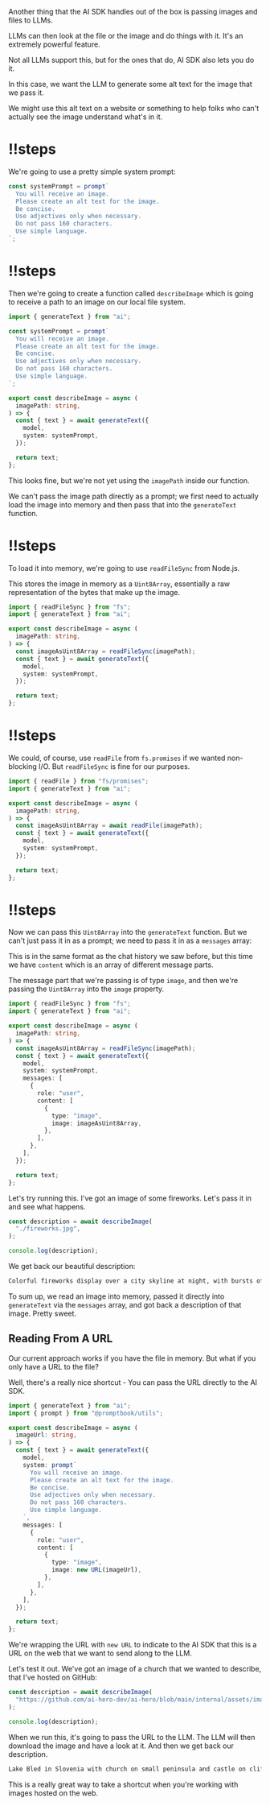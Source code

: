 Another thing that the AI SDK handles out of the box is passing images and files to LLMs.

LLMs can then look at the file or the image and do things with it. It's an extremely powerful feature.

Not all LLMs support this, but for the ones that do, AI SDK also lets you do it.

In this case, we want the LLM to generate some alt text for the image that we pass it.

We might use this alt text on a website or something to help folks who can't actually see the image understand what's in it.

<Scrollycoding>

# !!steps

We're going to use a pretty simple system prompt:

```ts ! example.ts
const systemPrompt = prompt`
  You will receive an image.
  Please create an alt text for the image.
  Be concise.
  Use adjectives only when necessary.
  Do not pass 160 characters.
  Use simple language.
`;
```

# !!steps

Then we're going to create a function called `describeImage` which is going to receive a path to an image on our local file system.

```ts ! example.ts
import { generateText } from "ai";

const systemPrompt = prompt`
  You will receive an image.
  Please create an alt text for the image.
  Be concise.
  Use adjectives only when necessary.
  Do not pass 160 characters.
  Use simple language.
`;

export const describeImage = async (
  imagePath: string,
) => {
  const { text } = await generateText({
    model,
    system: systemPrompt,
  });

  return text;
};
```

</Scrollycoding>

This looks fine, but we're not yet using the `imagePath` inside our function.

We can't pass the image path directly as a prompt; we first need to actually load the image into memory and then pass that into the `generateText` function.

<Scrollycoding>

# !!steps

To load it into memory, we're going to use `readFileSync` from Node.js.

This stores the image in memory as a `Uint8Array`, essentially a raw representation of the bytes that make up the image.

```ts ! example.ts
import { readFileSync } from "fs";
import { generateText } from "ai";

export const describeImage = async (
  imagePath: string,
) => {
  const imageAsUint8Array = readFileSync(imagePath);
  const { text } = await generateText({
    model,
    system: systemPrompt,
  });

  return text;
};
```

# !!steps

We could, of course, use `readFile` from `fs.promises` if we wanted non-blocking I/O. But `readFileSync` is fine for our purposes.

```ts ! example.ts
import { readFile } from "fs/promises";
import { generateText } from "ai";

export const describeImage = async (
  imagePath: string,
) => {
  const imageAsUint8Array = await readFile(imagePath);
  const { text } = await generateText({
    model,
    system: systemPrompt,
  });

  return text;
};
```

# !!steps

Now we can pass this `Uint8Array` into the `generateText` function. But we can't just pass it in as a prompt; we need to pass it in as a `messages` array:

This is in the same format as the chat history we saw before, but this time we have `content` which is an array of different message parts.

The message part that we're passing is of type `image`, and then we're passing the `Uint8Array` into the `image` property.

```ts ! example.ts
import { readFileSync } from "fs";
import { generateText } from "ai";

export const describeImage = async (
  imagePath: string,
) => {
  const imageAsUint8Array = readFileSync(imagePath);
  const { text } = await generateText({
    model,
    system: systemPrompt,
    messages: [
      {
        role: "user",
        content: [
          {
            type: "image",
            image: imageAsUint8Array,
          },
        ],
      },
    ],
  });

  return text;
};
```

</Scrollycoding>

Let's try running this. I've got an image of some fireworks. Let's pass it in and see what happens.

```ts
const description = await describeImage(
  "./fireworks.jpg",
);

console.log(description);
```

We get back our beautiful description:

```bash
Colorful fireworks display over a city skyline at night, with bursts of red, white, and blue reflections on the water. Spectators watch from the shoreline.
```

To sum up, we read an image into memory, passed it directly into `generateText` via the `messages` array, and got back a description of that image. Pretty sweet.

## Reading From A URL

Our current approach works if you have the file in memory. But what if you only have a URL to the file?

Well, there's a really nice shortcut - You can pass the URL directly to the AI SDK.

```ts
import { generateText } from "ai";
import { prompt } from "@promptbook/utils";

export const describeImage = async (
  imageUrl: string,
) => {
  const { text } = await generateText({
    model,
    system: prompt`
      You will receive an image.
      Please create an alt text for the image.
      Be concise.
      Use adjectives only when necessary.
      Do not pass 160 characters.
      Use simple language.
    `,
    messages: [
      {
        role: "user",
        content: [
          {
            type: "image",
            image: new URL(imageUrl),
          },
        ],
      },
    ],
  });

  return text;
};
```

We're wrapping the URL with `new URL` to indicate to the AI SDK that this is a URL on the web that we want to send along to the LLM.

Let's test it out. We've got an image of a church that we wanted to describe, that I've hosted on GitHub:

```ts
const description = await describeImage(
  "https://github.com/ai-hero-dev/ai-hero/blob/main/internal/assets/image.jpg?raw=true",
);

console.log(description);
```

When we run this, it's going to pass the URL to the LLM. The LLM will then download the image and have a look at it. And then we get back our description.

```bash
Lake Bled in Slovenia with church on small peninsula and castle on cliff, surrounded by mountains. Calm water reflects buildings and autumn trees.
```

This is a really great way to take a shortcut when you're working with images hosted on the web.